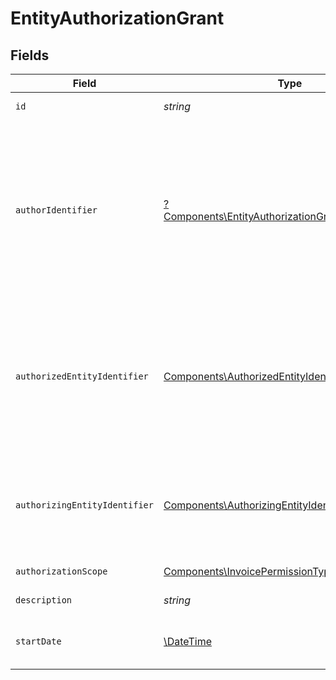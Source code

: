# EntityAuthorizationGrant


## Fields

| Field                                                                                                                                                                                  | Type                                                                                                                                                                                   | Required                                                                                                                                                                               | Description                                                                                                                                                                            |
| -------------------------------------------------------------------------------------------------------------------------------------------------------------------------------------- | -------------------------------------------------------------------------------------------------------------------------------------------------------------------------------------- | -------------------------------------------------------------------------------------------------------------------------------------------------------------------------------------- | -------------------------------------------------------------------------------------------------------------------------------------------------------------------------------------- |
| `id`                                                                                                                                                                                   | *string*                                                                                                                                                                               | :heavy_check_mark:                                                                                                                                                                     | Identyfikator uprawnienia.                                                                                                                                                             |
| `authorIdentifier`                                                                                                                                                                     | [?Components\EntityAuthorizationGrantAuthorIdentifier](../../Models/Components/EntityAuthorizationGrantAuthorIdentifier.md)                                                            | :heavy_minus_sign:                                                                                                                                                                     | Identyfikator osoby nadającej uprawnienie.<br/>\| Type \| Value \|<br/>\| --- \| --- \|<br/>\| Nip \| 10 cyfrowy numer NIP \|<br/>\| Pesel \| 11 cyfrowy numer PESEL \|<br/>\| Fingerprint \| Odcisk palca certyfikatu \| |
| `authorizedEntityIdentifier`                                                                                                                                                           | [Components\AuthorizedEntityIdentifier](../../Models/Components/AuthorizedEntityIdentifier.md)                                                                                         | :heavy_check_mark:                                                                                                                                                                     | Identyfikator podmiotu uprawnionego.<br/>\| Type \| Value \|<br/>\| --- \| --- \|<br/>\| Nip \| 10 cyfrowy numer NIP \|<br/>\| PeppolId \| Identyfikator dostawcy usług Peppol \|      |
| `authorizingEntityIdentifier`                                                                                                                                                          | [Components\AuthorizingEntityIdentifier](../../Models/Components/AuthorizingEntityIdentifier.md)                                                                                       | :heavy_check_mark:                                                                                                                                                                     | Identyfikator podmiotu uprawniającego.<br/>\| Type \| Value \|<br/>\| --- \| --- \|<br/>\| Nip \| 10 cyfrowy numer NIP \|                                                              |
| `authorizationScope`                                                                                                                                                                   | [Components\InvoicePermissionType](../../Models/Components/InvoicePermissionType.md)                                                                                                   | :heavy_check_mark:                                                                                                                                                                     | Rodzaj uprawnienia.                                                                                                                                                                    |
| `description`                                                                                                                                                                          | *string*                                                                                                                                                                               | :heavy_check_mark:                                                                                                                                                                     | Opis uprawnienia.                                                                                                                                                                      |
| `startDate`                                                                                                                                                                            | [\DateTime](https://www.php.net/manual/en/class.datetime.php)                                                                                                                          | :heavy_check_mark:                                                                                                                                                                     | Data rozpoczęcia obowiązywania uprawnienia.                                                                                                                                            |